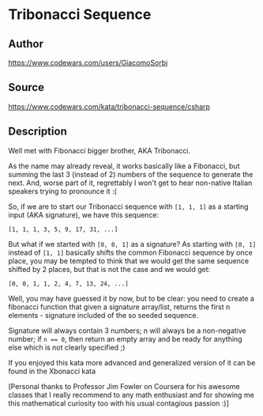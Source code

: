 # Tribonacci Sequence

## Author
https://www.codewars.com/users/GiacomoSorbi

## Source
https://www.codewars.com/kata/tribonacci-sequence/csharp

## Description

Well met with Fibonacci bigger brother, AKA Tribonacci.

As the name may already reveal, it works basically like a Fibonacci, but summing the last 3 (instead of 2) numbers of the sequence to generate the next. And, worse part of it, regrettably I won't get to hear non-native Italian speakers trying to pronounce it :(

So, if we are to start our Tribonacci sequence with `[1, 1, 1]` as a starting input (AKA signature), we have this sequence:
```
[1, 1, 1, 3, 5, 9, 17, 31, ...]
```
But what if we started with `[0, 0, 1]` as a signature? As starting with `[0, 1]` instead of `[1, 1]` basically shifts the common Fibonacci sequence by once place, you may be tempted to think that we would get the same sequence shifted by 2 places, but that is not the case and we would get:
```
[0, 0, 1, 1, 2, 4, 7, 13, 24, ...]
```
Well, you may have guessed it by now, but to be clear: you need to create a fibonacci function that given a signature array/list, returns the first n elements - signature included of the so seeded sequence.

Signature will always contain 3 numbers; n will always be a non-negative number; if `n == 0`, then return an empty array and be ready for anything else which is not clearly specified ;)

If you enjoyed this kata more advanced and generalized version of it can be found in the Xbonacci kata

[Personal thanks to Professor Jim Fowler on Coursera for his awesome classes that I really recommend to any math enthusiast and for showing me this mathematical curiosity too with his usual contagious passion :)]